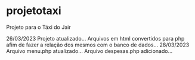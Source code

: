 # projetotaxi
Projeto para o Táxi do Jair

26/03/2023
Projeto atualizado...
Arquivos em html convertidos para php afim de fazer a relação dos mesmos com o banco de dados...
28/03/2023
Arquivo menu.php atualizado...
Arquivo despesas.php adicionado...
